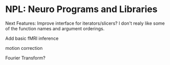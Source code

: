 NPL: Neuro Programs and Libraries
=======

Next Features:
Improve interface for iterators/slicers? I don't realy like some of the
function names and argument orderings.

Add basic fMRI inference

motion correction

Fourier Transform? 
